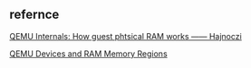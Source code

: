 
## refernce
[QEMU Internals: How guest phtsical RAM works —— Hajnoczi
](http://blog.vmsplice.net/2016/01/qemu-internals-how-guest-physical-ram.html)

[QEMU Devices and RAM Memory Regions](http://nairobi-embedded.org/050_devices_and_ram_memory_regions.html)